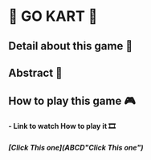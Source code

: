 # :red_car: GO KART  :red_car:
 
## Detail about this game  :page_facing_up:

## Abstract :page_with_curl:
## How to play this game :video_game:
  #### - Link to watch How to play it :film_strip:
 #####  [Click This one](ABCD"Click This one")
   
